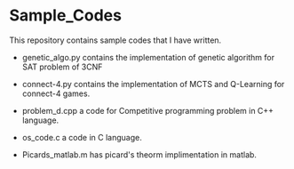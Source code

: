 # Sample_Codes
This repository contains sample codes that I have written.

* genetic_algo.py 
contains the implementation of genetic algorithm for SAT problem of 3CNF

* connect-4.py 
contains the implementation of MCTS and Q-Learning for connect-4 games.

* problem_d.cpp 
a code for Competitive programming problem in C++ language.

* os_code.c 
a code in C language.

* Picards_matlab.m has picard's theorm implimentation in matlab.

